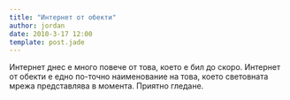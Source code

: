```yaml
---
title: "Интернет от обекти"
author: jordan
date: 2010-3-17 12:00
template: post.jade
---
```


Интернет днес е много повече от това, което е бил до скоро. Интернет от
обекти е едно по-точно наименование на това, което световната мрежа
представлява в момента. Приятно гледане.
